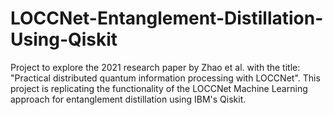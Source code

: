 # LOCCNet-Entanglement-Distillation-Using-Qiskit

Project to explore the 2021 research paper by Zhao et al. with the title: "Practical distributed quantum information processing with LOCCNet". This project is replicating the functionality of the LOCCNet Machine Learning approach for entanglement distillation using IBM's Qiskit.

